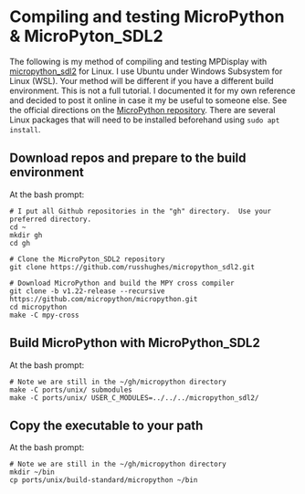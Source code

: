 Compiling and testing MicroPython & MicroPyton_SDL2
===================================================
The following is my method of compiling and testing MPDisplay with [micropython_sdl2](https://github.com/russhughes/micropython_sdl2) for Linux.  I use Ubuntu under Windows Subsystem for Linux (WSL).  Your method will be different if you have a different build environment.  This is not a full tutorial.  I documented it for my own reference and decided to post it online in case it my be useful to someone else.  See the official directions on the [MicroPython repository](https://github.com/micropython/micropython/tree/master/ports/esp32).  There are several Linux packages that will need to be installed beforehand using `sudo apt install`.  

Download repos and prepare to the build environment
---------------------------------------------------
At the bash prompt:
```
# I put all Github repositories in the "gh" directory.  Use your preferred directory.
cd ~
mkdir gh
cd gh

# Clone the MicroPyton_SDL2 repository
git clone https://github.com/russhughes/micropython_sdl2.git

# Download MicroPython and build the MPY cross compiler
git clone -b v1.22-release --recursive https://github.com/micropython/micropython.git
cd micropython
make -C mpy-cross
```

Build MicroPython with MicroPython_SDL2
---------------------------------------
At the bash prompt:
```
# Note we are still in the ~/gh/micropython directory
make -C ports/unix/ submodules
make -C ports/unix/ USER_C_MODULES=../../../micropython_sdl2/
```

Copy the executable to your path
--------------------------------
At the bash prompt:
```
# Note we are still in the ~/gh/micropython directory
mkdir ~/bin
cp ports/unix/build-standard/micropython ~/bin
```
